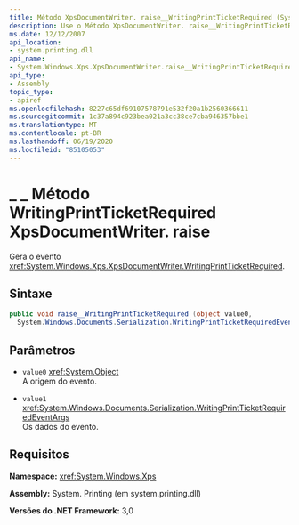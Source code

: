 ```yaml
---
title: Método XpsDocumentWriter. raise__WritingPrintTicketRequired (System. Windows. XPS)
description: Use o Método XpsDocumentWriter. raise__WritingPrintTicketRequired, que gera o evento WritingPrintTicketRequired para um documento XPS no .NET.
ms.date: 12/12/2007
api_location:
- system.printing.dll
api_name:
- System.Windows.Xps.XpsDocumentWriter.raise__WritingPrintTicketRequired
api_type:
- Assembly
topic_type:
- apiref
ms.openlocfilehash: 8227c65df69107578791e532f20a1b2560366611
ms.sourcegitcommit: 1c37a894c923bea021a3cc38ce7cba946357bbe1
ms.translationtype: MT
ms.contentlocale: pt-BR
ms.lasthandoff: 06/19/2020
ms.locfileid: "85105053"
---
```

# <a name="xpsdocumentwriterraise__writingprintticketrequired-method"></a>\_ \_ Método WritingPrintTicketRequired XpsDocumentWriter. raise

Gera o evento <xref:System.Windows.Xps.XpsDocumentWriter.WritingPrintTicketRequired>.

## <a name="syntax"></a>Sintaxe

```csharp
public void raise__WritingPrintTicketRequired (object value0,
  System.Windows.Documents.Serialization.WritingPrintTicketRequiredEventArgs value1);
```

## <a name="parameters"></a>Parâmetros

- `value0` <xref:System.Object>  
  A origem do evento.

- `value1`  <xref:System.Windows.Documents.Serialization.WritingPrintTicketRequiredEventArgs>  
  Os dados do evento.

## <a name="requirements"></a>Requisitos

**Namespace:** <xref:System.Windows.Xps>

**Assembly:** System. Printing (em system.printing.dll)

**Versões do .NET Framework:** 3,0
